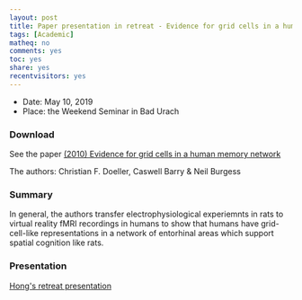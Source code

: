```yaml
---
layout: post 
title: Paper presentation in retreat - Evidence for grid cells in a human memory network
tags: [Academic]
matheq: no
comments: yes
toc: yes
share: yes
recentvisitors: yes
---
```


- Date: May 10, 2019
- Place: the Weekend Seminar in Bad Urach

### Download

See the paper [(2010) Evidence for grid cells in a human memory network](https://www.nature.com/articles/nature08704)

The authors: Christian F. Doeller, Caswell Barry & Neil Burgess 

### Summary

In general, the authors transfer electrophysiological experiemnts in rats to virtual reality fMRI recordings in humans to show that humans have grid-cell-like representations in a network of entorhinal areas which support spatial cognition like rats.

### Presentation

[Hong's retreat presentation](/media/resources/hongbiao-retreat-presentation-evidence-for-grid-cells-in-humans.pdf)
